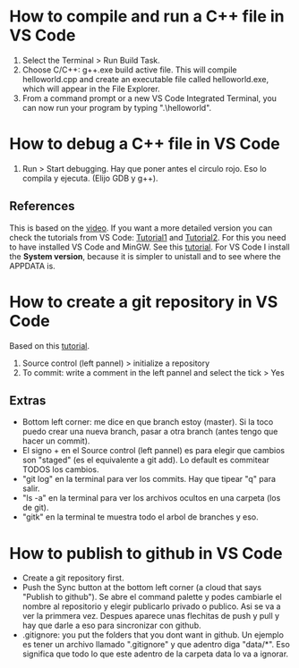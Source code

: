 # How to compile and run a C++ file in VS Code 
1. Select the Terminal > Run Build Task. 
2. Choose C/C++: g++.exe build active file. This will compile helloworld.cpp and create an executable file called helloworld.exe, which will appear in the File Explorer.
3. From a command prompt or a new VS Code Integrated Terminal, you can now run your program by typing ".\helloworld".


# How to debug a C++ file in VS Code
1. Run > Start debugging. Hay que poner antes el circulo rojo. Eso lo compila y ejecuta. (Elijo GDB y g++).


## References
This is based on the [video](https://www.youtube.com/watch?v=7QvNY9245hY). If you want a more detailed version you can check the tutorials from VS Code: [Tutorial1](https://code.visualstudio.com/docs/languages/cpp) and
[Tutorial2](https://code.visualstudio.com/docs/cpp/config-mingw).
For this you need to have installed VS Code and MinGW. See this [tutorial](https://www.youtube.com/watch?v=jfVqzNU3gPg). For VS Code I install the **System version**, because it is simpler to unistall and to see where the APPDATA is. 

# How to create a git repository in VS Code 
Based on this [tutorial](https://github.com/dsb-lab/SoftwareReproducibilityTutorial).
1. Source control (left pannel) > initialize a repository
2. To commit: write a comment in the left pannel and select the tick > Yes

## Extras
- Bottom left corner: me dice en que branch estoy (master). Si la toco puedo crear una nueva branch, pasar a otra branch (antes tengo que hacer un commit).
- El signo + en el Source control (left pannel) es para elegir que cambios son "staged" (es el equivalente a git add). Lo default es commitear TODOS los cambios. 
- "git log" en la terminal para ver los commits. Hay que tipear "q" para salir.
- "ls -a" en la terminal para ver los archivos ocultos en una carpeta (los de git).
- "gitk" en la terminal te muestra todo el arbol de branches y eso.

# How to publish to github in VS Code 
- Create a git repository first.
- Push the Sync button at the bottom left corner (a cloud that says "Publish to github"). Se abre el command palette y podes cambiarle el nombre al repositorio y elegir publicarlo privado o publico. Asi se va a ver la primmera vez. Despues aparece unas flechitas de push y pull y hay que darle a eso para sincronizar con github.
- .gitignore: you put the folders that you dont want in github. Un ejemplo es tener un archivo llamado ".gitignore" y que adentro diga "data/*". Eso significa que todo lo que este adentro de la carpeta data lo va a ignorar. 